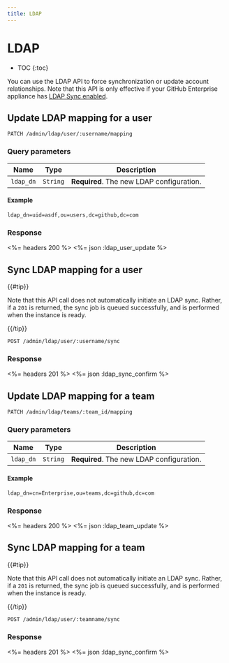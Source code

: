 ```yaml
---
title: LDAP
---
```


# LDAP

* TOC
{:toc}

You can use the LDAP API to force synchronization or update account relationships. Note that this API is only effective if your GitHub Enterprise appliance has [LDAP Sync enabled](https://help.github.com/enterprise/admin/guides/user-management/using-ldap).

## Update LDAP mapping for a user

    PATCH /admin/ldap/user/:username/mapping

### Query parameters

Name | Type | Description
-----|------|--------------
`ldap_dn`|`String` | **Required**. The new LDAP configuration.

#### Example

    ldap_dn=uid=asdf,ou=users,dc=github,dc=com

### Response

<%= headers 200 %>
<%= json :ldap_user_update %>

## Sync LDAP mapping for a user

{{#tip}}

Note that this API call does not automatically initiate an LDAP sync. Rather, if a `201` is returned, the sync job is queued successfully, and is performed when the instance is ready.

{{/tip}}

    POST /admin/ldap/user/:username/sync

### Response

<%= headers 201 %>
<%= json :ldap_sync_confirm %>

## Update LDAP mapping for a team

    PATCH /admin/ldap/teams/:team_id/mapping

### Query parameters

Name | Type | Description
-----|------|--------------
`ldap_dn`|`String` | **Required**. The new LDAP configuration.

#### Example

    ldap_dn=cn=Enterprise,ou=teams,dc=github,dc=com

### Response

<%= headers 200 %>
<%= json :ldap_team_update %>

## Sync LDAP mapping for a team

{{#tip}}

Note that this API call does not automatically initiate an LDAP sync. Rather, if a `201` is returned, the sync job is queued successfully, and is performed when the instance is ready.

{{/tip}}

    POST /admin/ldap/user/:teamname/sync

### Response

<%= headers 201 %>
<%= json :ldap_sync_confirm %>
